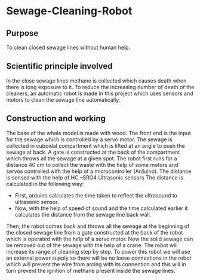 # Sewage-Cleaning-Robot

## Purpose
To clean closed sewage lines without human help.

## Scientific principle involved
In the close sewage lines methane is collected which causes death when there is long exposure to it. To reduce the increasing number of death of the cleaners, an automatic robot is made in this project which uses sensors and motors to clean the sewage line automatically.

## Construction and working
The base of the whole model is made with wood. The front end is the input for the sewage which is controlled by a servo motor. The sewage is collected in cuboidal compartment which is lifted at an angle to push the sewage at back. A gate is constructed at the back of the compartment which throws all the sewage at a given spot.
The robot first runs for a distance 40 cm to collect the waste with the help of some motors and servos controlled with the help of a microcontroller (Arduino). The distance is sensed with the help of HC –SRO4 Ultrasonic sensors 
The distance is calculated in the following way:
-	First, arduino calculates the time taken to reflect the ultrasound to ultrasonic sensor.
-	Now, with the help of speed of sound and the time calculated earlier it calculates the distance from the sewage line back wall. 

Then, the robot comes back and throws all the sewage at the beginning of the closed sewage line from a gate constructed at the back of the robot which is operated with the help of a servo motor. Now the solid sewage can be removed out of the sewage with the help of a crane.
The robot will increase its range of cleaning step by step.
To power this robot we will use an external power supply so there will be no loose connections in the robot which will prevent the wire from arcing with its connection and this will in turn prevent the ignition of methane present inside the sewage lines.
